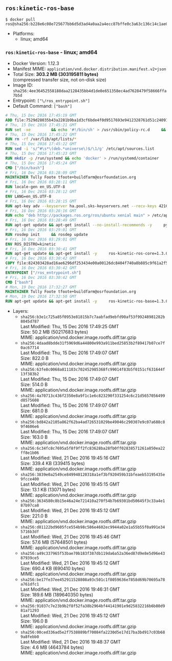 ## `ros:kinetic-ros-base`

```console
$ docker pull ros@sha256:b228e6c08e725677bb6d5d3ad4a0aa2a4ecc87bffe0c3a63c136c14c1ae0cf99
```

-	Platforms:
	-	linux; amd64

### `ros:kinetic-ros-base` - linux; amd64

-	Docker Version: 1.12.3
-	Manifest MIME: `application/vnd.docker.distribution.manifest.v2+json`
-	Total Size: **303.2 MB (303195811 bytes)**  
	(compressed transfer size, not on-disk size)
-	Image ID: `sha256:4ee36452558188daa2128435bb4d1de0e651358ec4ad7628479f58666ffa7b5d`
-	Entrypoint: `["\/ros_entrypoint.sh"]`
-	Default Command: `["bash"]`

```dockerfile
# Thu, 15 Dec 2016 17:45:19 GMT
ADD file:7529d28035b43a2281b9ba1d3cf6bde4f0d9517693e9412328761d51c24091b4 in / 
# Thu, 15 Dec 2016 17:45:21 GMT
RUN set -xe 		&& echo '#!/bin/sh' > /usr/sbin/policy-rc.d 	&& echo 'exit 101' >> /usr/sbin/policy-rc.d 	&& chmod +x /usr/sbin/policy-rc.d 		&& dpkg-divert --local --rename --add /sbin/initctl 	&& cp -a /usr/sbin/policy-rc.d /sbin/initctl 	&& sed -i 's/^exit.*/exit 0/' /sbin/initctl 		&& echo 'force-unsafe-io' > /etc/dpkg/dpkg.cfg.d/docker-apt-speedup 		&& echo 'DPkg::Post-Invoke { "rm -f /var/cache/apt/archives/*.deb /var/cache/apt/archives/partial/*.deb /var/cache/apt/*.bin || true"; };' > /etc/apt/apt.conf.d/docker-clean 	&& echo 'APT::Update::Post-Invoke { "rm -f /var/cache/apt/archives/*.deb /var/cache/apt/archives/partial/*.deb /var/cache/apt/*.bin || true"; };' >> /etc/apt/apt.conf.d/docker-clean 	&& echo 'Dir::Cache::pkgcache ""; Dir::Cache::srcpkgcache "";' >> /etc/apt/apt.conf.d/docker-clean 		&& echo 'Acquire::Languages "none";' > /etc/apt/apt.conf.d/docker-no-languages 		&& echo 'Acquire::GzipIndexes "true"; Acquire::CompressionTypes::Order:: "gz";' > /etc/apt/apt.conf.d/docker-gzip-indexes 		&& echo 'Apt::AutoRemove::SuggestsImportant "false";' > /etc/apt/apt.conf.d/docker-autoremove-suggests
# Thu, 15 Dec 2016 17:45:22 GMT
RUN rm -rf /var/lib/apt/lists/*
# Thu, 15 Dec 2016 17:45:22 GMT
RUN sed -i 's/^#\s*\(deb.*universe\)$/\1/g' /etc/apt/sources.list
# Thu, 15 Dec 2016 17:45:23 GMT
RUN mkdir -p /run/systemd && echo 'docker' > /run/systemd/container
# Thu, 15 Dec 2016 17:45:24 GMT
CMD ["/bin/bash"]
# Fri, 16 Dec 2016 03:28:09 GMT
MAINTAINER Tully Foote tfoote+buildfarm@osrfoundation.org
# Fri, 16 Dec 2016 03:28:11 GMT
RUN locale-gen en_US.UTF-8
# Fri, 16 Dec 2016 03:28:12 GMT
ENV LANG=en_US.UTF-8
# Fri, 16 Dec 2016 03:28:15 GMT
RUN apt-key adv --keyserver ha.pool.sks-keyservers.net --recv-keys 421C365BD9FF1F717815A3895523BAEEB01FA116
# Fri, 16 Dec 2016 03:28:16 GMT
RUN echo "deb http://packages.ros.org/ros/ubuntu xenial main" > /etc/apt/sources.list.d/ros-latest.list
# Fri, 16 Dec 2016 03:28:49 GMT
RUN apt-get update && apt-get install --no-install-recommends -y     python-rosdep     python-rosinstall     python-vcstools     && rm -rf /var/lib/apt/lists/*
# Fri, 16 Dec 2016 03:29:01 GMT
RUN rosdep init     && rosdep update
# Fri, 16 Dec 2016 03:29:01 GMT
ENV ROS_DISTRO=kinetic
# Fri, 16 Dec 2016 03:30:41 GMT
RUN apt-get update && apt-get install -y     ros-kinetic-ros-core=1.3.0-0*     && rm -rf /var/lib/apt/lists/*
# Fri, 16 Dec 2016 03:30:42 GMT
COPY file:824303428ad16ae6296df253434e00a00126dc8404f740a8b885c9f61a2f5fcb in / 
# Fri, 16 Dec 2016 03:30:42 GMT
ENTRYPOINT ["/ros_entrypoint.sh"]
# Fri, 16 Dec 2016 03:30:42 GMT
CMD ["bash"]
# Mon, 19 Dec 2016 17:32:27 GMT
MAINTAINER Tully Foote tfoote+buildfarm@osrfoundation.org
# Mon, 19 Dec 2016 17:32:50 GMT
RUN apt-get update && apt-get install -y     ros-kinetic-ros-base=1.3.0-0*     && rm -rf /var/lib/apt/lists/*
```

-	Layers:
	-	`sha256:b3e1c725a85f0953e81815b7c7aabfad9ebfd90af53f99248981282b8045d787`  
		Last Modified: Thu, 15 Dec 2016 17:49:25 GMT  
		Size: 50.2 MB (50217683 bytes)  
		MIME: application/vnd.docker.image.rootfs.diff.tar.gzip
	-	`sha256:4daad8bdde31f5969d6a44800e993a911bed25853b2f89417b07ce7f0ac67714`  
		Last Modified: Thu, 15 Dec 2016 17:49:07 GMT  
		Size: 822.0 B  
		MIME: application/vnd.docker.image.rootfs.diff.tar.gzip
	-	`sha256:63fe8c0068a811103c702452985368fc99014f83b5f0151cf631644f13f383b2`  
		Last Modified: Thu, 15 Dec 2016 17:49:07 GMT  
		Size: 514.0 B  
		MIME: application/vnd.docker.image.rootfs.diff.tar.gzip
	-	`sha256:4a70713c436f2350e8a9f1c1e6c823290f331254c6c21d5657056499d8575608`  
		Last Modified: Thu, 15 Dec 2016 17:49:07 GMT  
		Size: 681.0 B  
		MIME: application/vnd.docker.image.rootfs.diff.tar.gzip
	-	`sha256:bd842a2105a862f62ba4ad726531029be49046c290307e9c07a688c89f4606e6`  
		Last Modified: Thu, 15 Dec 2016 17:49:07 GMT  
		Size: 163.0 B  
		MIME: application/vnd.docker.image.rootfs.diff.tar.gzip
	-	`sha256:6c34fc8c7695a5f8f9ff2fc83628ba28fb0ff02838571261a850ea22ff8e1b06`  
		Last Modified: Wed, 21 Dec 2016 19:45:16 GMT  
		Size: 339.4 KB (339415 bytes)  
		MIME: application/vnd.docker.image.rootfs.diff.tar.gzip
	-	`sha256:3839e0a2549ce849940120318a1ef3bf920459b31bfeaeb53195435e9fcce400`  
		Last Modified: Wed, 21 Dec 2016 19:45:15 GMT  
		Size: 13.1 KB (13071 bytes)  
		MIME: application/vnd.docker.image.rootfs.diff.tar.gzip
	-	`sha256:3634580c8b15e46a24e721410a270f54b7b69301bd50645f3c33a4e187b97ca8`  
		Last Modified: Wed, 21 Dec 2016 19:45:12 GMT  
		Size: 221.0 B  
		MIME: application/vnd.docker.image.rootfs.diff.tar.gzip
	-	`sha256:d81122bd9605fce554b98c586e4602ec9944a02e1a55b55f0a991e345716b3df`  
		Last Modified: Wed, 21 Dec 2016 19:45:46 GMT  
		Size: 57.6 MB (57648501 bytes)  
		MIME: application/vnd.docker.image.rootfs.diff.tar.gzip
	-	`sha256:a49c337965f53bae70b183f387db119da6a52a36ed87d9e8e5d96e4387939ce5`  
		Last Modified: Wed, 21 Dec 2016 19:45:12 GMT  
		Size: 690.4 KB (690410 bytes)  
		MIME: application/vnd.docker.image.rootfs.diff.tar.gzip
	-	`sha256:be17fe37ee452911528808a93c501c1f8059636e7858d69b70695a78a761dfc1`  
		Last Modified: Wed, 21 Dec 2016 19:46:31 GMT  
		Size: 189.6 MB (189640350 bytes)  
		MIME: application/vnd.docker.image.rootfs.diff.tar.gzip
	-	`sha256:91037c7e23b9b2f8f52fa38b2964bf44141901e9d25832216b6b80d981a71293`  
		Last Modified: Wed, 21 Dec 2016 19:45:12 GMT  
		Size: 196.0 B  
		MIME: application/vnd.docker.image.rootfs.diff.tar.gzip
	-	`sha256:00ced336ad5e2f7538889bf70084fa2230d5e17d17ba3bd917c03b689a8febb0`  
		Last Modified: Wed, 21 Dec 2016 19:48:37 GMT  
		Size: 4.6 MB (4643784 bytes)  
		MIME: application/vnd.docker.image.rootfs.diff.tar.gzip

